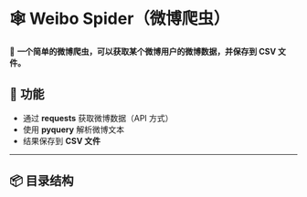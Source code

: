 # 🕸 Weibo Spider（微博爬虫）

📌 **一个简单的微博爬虫，可以获取某个微博用户的微博数据，并保存到 CSV 文件。**

## 🚀 功能
- 通过 **requests** 获取微博数据（API 方式）
- 使用 **pyquery** 解析微博文本
- 结果保存到 **CSV 文件**

---

## 📦 目录结构
